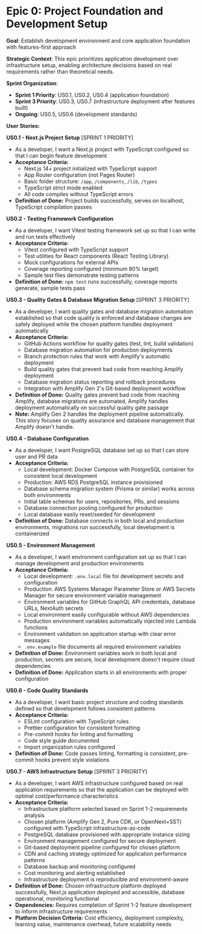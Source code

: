 # Epic 0: Project Foundation and Development Setup
**Goal**: Establish development environment and core application foundation with features-first approach

**Strategic Context**: This epic prioritizes application development over infrastructure setup, enabling architecture decisions based on real requirements rather than theoretical needs.

**Sprint Organization**:
- **Sprint 1 Priority**: US0.1, US0.2, US0.4 (application foundation)
- **Sprint 3 Priority**: US0.3, US0.7 (infrastructure deployment after features built)
- **Ongoing**: US0.5, US0.6 (development standards)

**User Stories:**

**US0.1 - Next.js Project Setup** [SPRINT 1 PRIORITY]
- As a developer, I want a Next.js project with TypeScript configured so that I can begin feature development
- **Acceptance Criteria:**
  - Next.js 14+ project initialized with TypeScript support
  - App Router configuration (not Pages Router)
  - Basic folder structure: `/app`, `/components`, `/lib`, `/types`
  - TypeScript strict mode enabled
  - All code compiles without TypeScript errors
- **Definition of Done:** Project builds successfully, serves on localhost, TypeScript compilation passes

**US0.2 - Testing Framework Configuration**
- As a developer, I want Vitest testing framework set up so that I can write and run tests effectively
- **Acceptance Criteria:**
  - Vitest configured with TypeScript support
  - Test utilities for React components (React Testing Library)
  - Mock configurations for external APIs
  - Coverage reporting configured (minimum 80% target)
  - Sample test files demonstrate testing patterns
- **Definition of Done:** `npm test` runs successfully, coverage reports generate, sample tests pass

**US0.3 - Quality Gates & Database Migration Setup** [SPRINT 3 PRIORITY]
- As a developer, I want quality gates and database migration automation established so that code quality is enforced and database changes are safely deployed while the chosen platform handles deployment automatically
- **Acceptance Criteria:**
  - GitHub Actions workflow for quality gates (test, lint, build validation)
  - Database migration automation for production deployments
  - Branch protection rules that work with Amplify's automatic deployment
  - Build quality gates that prevent bad code from reaching Amplify deployment
  - Database migration status reporting and rollback procedures
  - Integration with Amplify Gen 2's Git-based deployment workflow
- **Definition of Done:** Quality gates prevent bad code from reaching Amplify, database migrations are automated, Amplify handles deployment automatically on successful quality gate passage
- **Note:** Amplify Gen 2 handles the deployment pipeline automatically. This story focuses on quality assurance and database management that Amplify doesn't handle.

**US0.4 - Database Configuration**
- As a developer, I want PostgreSQL database set up so that I can store user and PR data
- **Acceptance Criteria:**
  - Local development: Docker Compose with PostgreSQL container for consistent local development
  - Production: AWS RDS PostgreSQL instance provisioned
  - Database schema migration system (Prisma or similar) works across both environments
  - Initial table schemas for users, repositories, PRs, and sessions
  - Database connection pooling configured for production
  - Local database easily reset/seeded for development
- **Definition of Done:** Database connects in both local and production environments, migrations run successfully, local development is containerized

**US0.5 - Environment Management**
- As a developer, I want environment configuration set up so that I can manage development and production environments
- **Acceptance Criteria:**
  - Local development: `.env.local` file for development secrets and configuration  
  - Production: AWS Systems Manager Parameter Store or AWS Secrets Manager for secure environment variable management
  - Environment variables for GitHub GraphQL API credentials, database URLs, NextAuth secrets
  - Local environment easily configurable without AWS dependencies
  - Production environment variables automatically injected into Lambda functions
  - Environment validation on application startup with clear error messages
  - `.env.example` file documents all required environment variables
- **Definition of Done:** Environment variables work in both local and production, secrets are secure, local development doesn't require cloud dependencies
- **Definition of Done:** Application starts in all environments with proper configuration

**US0.6 - Code Quality Standards**
- As a developer, I want basic project structure and coding standards defined so that development follows consistent patterns
- **Acceptance Criteria:**
  - ESLint configuration with TypeScript rules
  - Prettier configuration for consistent formatting
  - Pre-commit hooks for linting and formatting
  - Code style guide documented
  - Import organization rules configured
- **Definition of Done:** Code passes linting, formatting is consistent, pre-commit hooks prevent style violations

**US0.7 - AWS Infrastructure Setup** [SPRINT 3 PRIORITY]
- As a developer, I want AWS infrastructure configured based on real application requirements so that the application can be deployed with optimal cost/performance characteristics
- **Acceptance Criteria:**
  - Infrastructure platform selected based on Sprint 1-2 requirements analysis
  - Chosen platform (Amplify Gen 2, Pure CDK, or OpenNext+SST) configured with TypeScript infrastructure-as-code
  - PostgreSQL database provisioned with appropriate instance sizing
  - Environment management configured for secure deployment
  - Git-based deployment pipeline configured for chosen platform
  - CDN and caching strategy optimized for application performance patterns
  - Database backup and monitoring configured
  - Cost monitoring and alerting established
  - Infrastructure deployment is reproducible and environment-aware
- **Definition of Done:** Chosen infrastructure platform deployed successfully, Next.js application deployed and accessible, database operational, monitoring functional
- **Dependencies:** Requires completion of Sprint 1-2 feature development to inform infrastructure requirements
- **Platform Decision Criteria:** Cost efficiency, deployment complexity, learning value, maintenance overhead, future scalability needs


